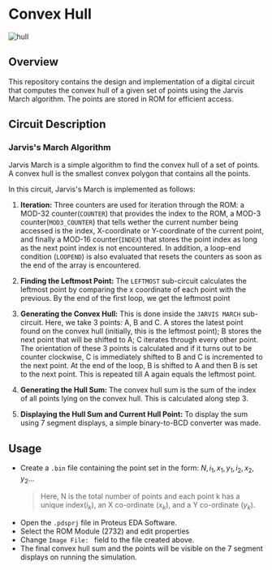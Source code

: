 # Convex Hull

![hull](https://github.com/user-attachments/assets/061bdbdc-794c-43c7-977c-6b2bee591a49)


## Overview
This repository contains the design and implementation of a digital circuit that computes the convex hull of a given set of points using the Jarvis March algorithm. 
The points are stored in ROM for efficient access.

## Circuit Description
### Jarvis's March Algorithm
Jarvis March is a simple algorithm to find the convex hull of a set of points. A convex hull is the smallest convex polygon that contains all the points.

In this circuit, Jarvis's March is implemented as follows:

1. **Iteration:** Three counters are used for iteration through the ROM: a MOD-32 counter(`COUNTER`) that provides the index to the ROM, a MOD-3 counter(`MOD3_COUNTER`) that tells wether the current number being accessed is the index, X-coordinate or Y-coordinate of the current point, and finally a MOD-16 counter(`INDEX`) that stores the point index as long as the next point index is not encountered.
In addition, a loop-end condition (`LOOPEND`) is also evaluated that resets the counters as soon as the end of the array is encountered.

2. **Finding the Leftmost Point:** The `LEFTMOST` sub-circuit calculates the leftmost point by comparing the x coordinate of each point with the previous. By the end of the first loop, we get the leftmost point

3. **Generating the Convex Hull:** This is done inside the `JARVIS MARCH` sub-circuit. Here, we take 3 points: A, B and C. A stores the latest point found on the convex hull (initially, this is the leftmost point); B stores the next point that will be shifted to A; C iterates through every other point. The orientation of these 3 points is calculated and if it turns out to be counter clockwise, C is immediately shifted to B and C is incremented to the next point. At the end of the loop, B is shifted to A and then B is set to the next point. This is repeated till A again equals the leftmost point.

4. **Generating the Hull Sum:** The convex hull sum is the sum of the index of all points lying on the convex hull. This is calculated along step 3.

5. **Displaying the Hull Sum and Current Hull Point:** To display the sum using 7 segment displays, a simple binary-to-BCD converter was made.

## Usage
- Create a `.bin` file containing the point set in the form: $N, i_1, x_1, y_1, i_2, x_2, y_2 ...$
  > Here, N is the total number of points and each point k has a unique index($i_k$), an X co-ordinate ($x_k$), and a Y co-ordinate ($y_k$).
- Open the `.pdsprj` file in Proteus EDA Software.
- Select the ROM Module (2732) and edit properties
- Change `Image File: ` field to the file created above.
- The final convex hull sum and the points will be visible on the 7 segment displays on running the simulation.
